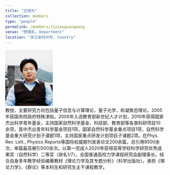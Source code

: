 ```yaml
---
title: "王晓光"
collection: members
type: "people"
permalink: /members/11xiaoguangwang
venue: "物理系, Department"
location: "浙江省杭州市, Country"
---
```


<img src='/images/people/xiaoguangwang.png' width='150' ><br>
教授，主要研究方向包括量子信息与计算理论，量子光学，和凝聚态理论。2005年获国务院政府特殊津贴，2006年入选教育部新世纪人才计划，2010年获得国家杰出科学青年基金，主持国家自然科学基金、科技部、教育部等各类科研项目10余项，其中杰出青年科学基金项目1项，国家自然科学基金重点项目1项，自然科学基金重大研究计划子课题1项，主持国家重点研发计划项目子课题2项。在Phys. Rev. Lett., Physics Reports等国际权威期刊发表论文200余篇，总引用8500余次，单篇最高被引500余次。以第一完成人2020年获得高等学校科学研究优秀成果奖（自然科学）二等奖（排名1/7）。全国普通高校力学课程研究会副理事长。结合自身多年教学经验编著教材《理论力学及其专题分析》（科学出版社）。承担《理论力学》、《群论》等本科生和研究生主干课程教学。
